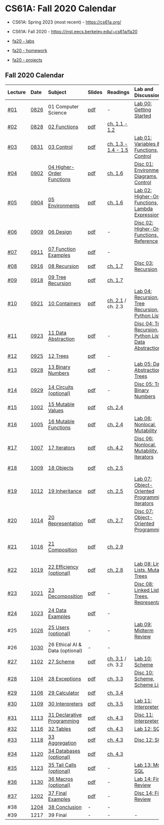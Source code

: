 # CS61A: Fall 2020 Calendar

-    CS61A: Spring 2023 (most recent) - https://cs61a.org/

-    CS61A: Fall 2020 - https://inst.eecs.berkeley.edu/~cs61a/fa20

-   [fa20 - labs](https://s3.console.aws.amazon.com/s3/buckets/ucb-courses?region=us-west-1&prefix=CS61A/fa2020/labs/&showversions=false)

-   [fa20 - homework](https://s3.console.aws.amazon.com/s3/buckets/ucb-courses?region=us-west-1&prefix=CS61A/fa2020/homework/&showversions=false)

-   [fa20 - projects](https://s3.console.aws.amazon.com/s3/buckets/ucb-courses?region=us-west-1&prefix=CS61A/fa2020/projects/&showversions=false)

## Fall 2020 Calendar

| Lecture                                | Date                                                                                        | Subject                                                                        | Slides                                                                          | Readings                                                                                           | Lab and Discussion                                                                                                               | Homework/Projects                                                                                               |
| :------------------------------------  | :------------------------------------------------------------------------------------------ | :----------------------------------------------------------------------- | :------------------------------------------------------------------------------------ | :------------------------------------------------------------------------------------------------- | :------------------------------------------------------------------------------------------------------------------------------- | :-------------------------------------------------------------------------------------------------------------- |
| [#01](../codebase/lecture_code/01.py)  | [0826](https://www.youtube.com/watch?v=CoHCUimLmdM)                                         |  01 Computer Science                                                     | [pdf](https://ucb-courses.s3.us-west-1.amazonaws.com/CS61A/fa2020/slides/01_1pp.pdf)  | -                                                                                                  | [Lab 00: Getting Started](https://inst.eecs.berkeley.edu/~cs61a/fa20/lab/lab00/)                                                 |                                                                                                                 |
| [#02](../codebase/lecture_code/02.py)  | [0828](https://www.youtube.com/watch?v=0kQKzc2yQQs&list=PL6BsET-8jgYUOR-QB-3KBQBgnQMGfGPb4) | [02 Functions](https://www.youtube.com/watch?v=NGlzYXvDk5o)              | [pdf](https://ucb-courses.s3.us-west-1.amazonaws.com/CS61A/fa2020/slides/02_1pp.pdf)  | [ch. 1.1 - 1.2](http://composingprograms.com/pages/11-getting-started.html)                        |                                                                                                                                  | [HW 01: Variables & Functions, Control](https://inst.eecs.berkeley.edu/~cs61a/fa20/hw/hw01/)                    |
| [#03](../codebase/lecture_code/03.py)  | [0831](https://www.youtube.com/watch?v=T_nf9Uxai8w&list=PL6BsET-8jgYXytPK09lJ5y9iUqZ445lCX) | [03 Control](https://www.youtube.com/watch?v=8sZN8QcbdVI)                | [pdf](https://ucb-courses.s3.us-west-1.amazonaws.com/CS61A/fa2020/slides/03_1pp.pdf)  | [ch. 1.3 - 1.4 - 1.5 ](http://composingprograms.com/pages/13-defining-new-functions.html)          | [Lab 01: Variables & Functions, Control](https://inst.eecs.berkeley.edu/~cs61a/fa20/lab/lab01/)                                  |                                                                                                                 |
| [#04](../codebase/lecture_code/04.py)  | [0902](https://www.youtube.com/watch?v=SsznmbwosLQ&list=PL6BsET-8jgYXeefqDPnwLJ03jyw5-KKTT) | [04 Higher-Order Functions](https://www.youtube.com/watch?v=ad5min4UhGM) | [pdf](https://ucb-courses.s3.us-west-1.amazonaws.com/CS61A/fa2020/slides/04_1pp.pdf)  | [ch. 1.6](http://composingprograms.com/pages/16-higher-order-functions.html)                       | [Disc 01: Environment Diagrams, Control](https://ucb-course.s3.us-west-1.amazonaws.com/CS61A/discuz/disc01.pdf)                  | [Hog](https://inst.eecs.berkeley.edu/~cs61a/fa20/proj/hog/)                                                     |
| [#05](../codebase/lecture_code/05.py)  | [0904](https://www.youtube.com/watch?v=iC6bdDVxeds&list=PL6BsET-8jgYXhzd5ou1faNsWVoWBRUY8q) | [05 Environments](https://www.youtube.com/watch?v=IL6ojXo7naI)           | [pdf](https://ucb-courses.s3.us-west-1.amazonaws.com/CS61A/fa2020/slides/05_1pp.pdf)  | [ch. 1.6](http://composingprograms.com/pages/16-higher-order-functions.html)                       | [Lab 02: Higher-Order Functions, Lambda Expressions](https://inst.eecs.berkeley.edu/~cs61a/fa20/lab/lab02/)                      |                                                                                                                 |
| [#06](../codebase/lecture_code/06.py)  | [0909](https://www.youtube.com/watch?v=ft75AwYic-w&list=PL6BsET-8jgYUC2Gl9J9Jo_JNLXWl7RcSs) | [06 Design](https://www.youtube.com/watch?v=PuCn1oP2HmQ)                 | [pdf](https://ucb-courses.s3.us-west-1.amazonaws.com/CS61A/fa2020/slides/06_1pp.pdf)  | -                                                                                                  | [Disc 02: Higher-Order Functions, Self Reference](https://ucb-course.s3.us-west-1.amazonaws.com/CS61A/discuz/disc02.pdf)         |                                                                                                                 |
| [#07](../codebase/lecture_code/07.py)  | [0911](https://www.youtube.com/watch?v=lo4Xew_uyKQ&list=PL6BsET-8jgYXooA06k6_KVoKq3s5Bh23p) | [07 Function Examples](https://www.youtube.com/watch?v=EekjzJCos1U)      | [pdf](https://ucb-courses.s3.us-west-1.amazonaws.com/CS61A/fa2020/slides/07_1pp.pdf)  | -                                                                                                  |                                                                                                                                  |                                                                                                                 |
| [#08](../codebase/lecture_code/08.py)  | [0916](https://www.youtube.com/watch?v=Om_uZXRgOak&list=PL6BsET-8jgYVWfjkAMzMdoEy_j47rfrVd) | [08 Recursion](https://www.youtube.com/watch?v=9Gh2-siy-iU)              | [pdf](https://ucb-courses.s3.us-west-1.amazonaws.com/CS61A/fa2020/slides/08_1pp.pdf)  | [ch. 1.7](http://composingprograms.com/pages/17-recursive-functions.html)                          | [Disc 03: Recursion](https://ucb-course.s3.us-west-1.amazonaws.com/CS61A/discuz/disc03.pdf)                                      | [Hog Contest](https://inst.eecs.berkeley.edu/~cs61a/fa20/proj/hog_contest/)                                     |
| [#09](../codebase/lecture_code/09.py)  | [0918](https://www.youtube.com/watch?v=VRFqir6dTrg&list=PL6BsET-8jgYU1eWkdF45L1Pce1d4DxJcR) | [09 Tree Recursion](https://www.youtube.com/watch?v=WY6ExkOu_uI)         | [pdf](https://ucb-courses.s3.us-west-1.amazonaws.com/CS61A/fa2020/slides/09_1pp.pdf)  | [ch. 1.7](http://composingprograms.com/pages/17-recursive-functions.html)                          |                                                                                                                                  | [HW 02: Recursion](https://inst.eecs.berkeley.edu/~cs61a/fa20/hw/hw02/)                                         |
| [#10](../codebase/lecture_code/10.py)  | [0921](https://www.youtube.com/watch?v=gXw6_D_B7xQ&list=PL6BsET-8jgYUaHO4eXAJD2v53HYAdFNk-) | [10 Containers](https://www.youtube.com/watch?v=DB3VIJP3_3k)             | [pdf](https://ucb-courses.s3.us-west-1.amazonaws.com/CS61A/fa2020/slides/10_1pp.pdf)  | [ch. 2.1](http://composingprograms.com/pages/21-introduction.html) / ch. 2.3                       | [Lab 04: Recursion, Tree Recursion, Python Lists](https://inst.eecs.berkeley.edu/~cs61a/fa20/lab/lab04/)                         |                                                                                                                 |
| [#11](../codebase/lecture_code/11.py)  | [0923](https://www.youtube.com/watch?v=DarG5Ff9d0k&list=PL6BsET-8jgYUYq2VR6hWSGLw2RvCWwPiD) | [11 Data Abstraction](https://www.youtube.com/watch?v=uaP-1tvayWI)       | [pdf](https://ucb-courses.s3.us-west-1.amazonaws.com/CS61A/fa2020/slides/11_1pp.pdf)  | -                                                                                                  | [Disc 04: Tree Recursion, Python Lists, Data Abstraction](https://ucb-course.s3.us-west-1.amazonaws.com/CS61A/discuz/disc04.pdf) | [Cats](https://inst.eecs.berkeley.edu/~cs61a/fa20/proj/cats/)                                                   |
| [#12](../codebase/lecture_code/12.py)  | [0925](https://www.youtube.com/watch?v=4QtFOwTIAgI&list=PL6BsET-8jgYWjZJMtCKJCdEBGUg2wZEgd) | [12 Trees](https://www.youtube.com/watch?v=WwHQS2_VH2Y)                  | [pdf](https://ucb-courses.s3.us-west-1.amazonaws.com/CS61A/fa2020/slides/12_1pp.pdf)  | -                                                                                                  |                                                                                                                                  |                                                                                                                 |
| [#13](../codebase/lecture_code/13.py)  | [0928](https://www.youtube.com/watch?v=-1aQWQq1Eeg&list=PL6BsET-8jgYWmz2mUj8-p2kMnWZccTHcA) | [13 Binary Numbers](https://www.youtube.com/watch?v=Qt84LbvdEAc)         | [pdf](https://ucb-courses.s3.us-west-1.amazonaws.com/CS61A/fa2020/slides/13_1pp.pdf)  | -                                                                                                  | [Lab 05: Data Abstraction, Trees](https://inst.eecs.berkeley.edu/~cs61a/fa20/lab/lab05/)                                         |                                                                                                                 |
| [#14](../codebase/lecture_code/14.py)  | [0929](https://www.youtube.com/watch?v=6g5aGILDH1k&list=PL6BsET-8jgYVYo5aO-aILl_unTQIPg0fn) | [14 Circuits (optional)](https://www.youtube.com/watch?v=O9HQA0P5M30)    | [pdf](https://ucb-courses.s3.us-west-1.amazonaws.com/CS61A/fa2020/slides/14_1pp.pdf)  | -                                                                                                  | [Disc 05: Trees, Binary Numbers](https://ucb-course.s3.us-west-1.amazonaws.com/CS61A/discuz/disc05.pdf)                          |                                                                                                                 |
| [#15](../codebase/lecture_code/15.py)  | [1002](https://www.youtube.com/watch?v=3tNpezAAgx0&list=PL6BsET-8jgYVDEchBIdQeqrUhlN2MZE6F) | [15 Mutable Values](https://www.youtube.com/watch?v=ts2kCZGAcoI)         | [pdf](https://ucb-courses.s3.us-west-1.amazonaws.com/CS61A/fa2020/slides/15_1pp.pdf)  | [ch. 2.4](http://composingprograms.com/pages/24-mutable-data.html)                                 |                                                                                                                                  | [HW 03: Trees, Data Abstraction](https://inst.eecs.berkeley.edu/~cs61a/fa20/hw/hw03/)                           |
| [#16](../codebase/lecture_code/16.py)  | [1005](https://www.youtube.com/watch?v=F8Y5gtypDLI&list=PL6BsET-8jgYV8OB50APxdaDQgfhVC8rWi) | [16 Mutable Functions](https://www.youtube.com/watch?v=pk_JYP44Ymg)      | [pdf](https://ucb-courses.s3.us-west-1.amazonaws.com/CS61A/fa2020/slides/16_1pp.pdf)  | [ch. 2.4](http://composingprograms.com/pages/24-mutable-data.html)                                 | [Lab 06: Nonlocal, Mutability](https://inst.eecs.berkeley.edu/~cs61a/fa20/lab/lab06/)                                            |                                                                                                                 |
| [#17](../codebase/lecture_code/17.py)  | [1007](https://www.youtube.com/watch?v=6eAdfOiLDPo&list=PL6BsET-8jgYXMKOdcoi0Hy_Gn4fuY_XzL) | [17 Iterators](https://www.youtube.com/watch?v=80JznV82Fbg)              | [pdf](https://ucb-courses.s3.us-west-1.amazonaws.com/CS61A/fa2020/slides/17_1pp.pdf)  | [ch. 4.2](http://composingprograms.com/pages/42-implicit-sequences.html)                           | [Disc 06: Nonlocal, Mutability, Iterators](https://ucb-course.s3.us-west-1.amazonaws.com/CS61A/discuz/disc06.pdf)                |                                                                                                                 |
| [#18](../codebase/lecture_code/18.py)  | [1009](https://www.youtube.com/watch?v=C0PdvCpKW4Q&list=PL6BsET-8jgYXDUFNGMSL2MFPpjJfpmvWJ) | [18 Objects](https://www.youtube.com/watch?v=ggcP16vtq4g)                | [pdf](https://ucb-courses.s3.us-west-1.amazonaws.com/CS61A/fa2020/slides/18_1pp.pdf)  | [ch. 2.5](http://composingprograms.com/pages/25-object-oriented-programming.html)                  |                                                                                                                                  | [HW 04: Nonlocal, Iterators](https://inst.eecs.berkeley.edu/~cs61a/fa20/hw/hw04/)                               |
| [#19](../codebase/lecture_code/19.py)  | [1012](https://www.youtube.com/watch?v=m9wC1N9PtSw&list=PL6BsET-8jgYXpV7vl4Pvo25wh0FKRlecx) | [19 Inheritance](https://www.youtube.com/watch?v=xNeItvhnGag)            | [pdf](https://ucb-courses.s3.us-west-1.amazonaws.com/CS61A/fa2020/slides/19_1pp.pdf)  | [ch. 2.5](http://composingprograms.com/pages/25-object-oriented-programming.html)                  | [Lab 07: Object-Oriented Programming, Iterators](https://inst.eecs.berkeley.edu/~cs61a/fa20/lab/lab07/)                          | [Ants](https://inst.eecs.berkeley.edu/~cs61a/fa20/proj/ants/)                                                   |
| [#20](../codebase/lecture_code/20.py)  | [1014](https://www.youtube.com/watch?v=c8Zd44ongJs&list=PL6BsET-8jgYVDQ8Hwjl2jnxhOiLB7434j) | [20 Representation](https://www.youtube.com/watch?v=A_ZqNDuDW2A)         | [pdf](https://ucb-courses.s3.us-west-1.amazonaws.com/CS61A/fa2020/slides/20_1pp.pdf)  | [ch. 2.7](http://composingprograms.com/pages/27-object-abstraction.html)                           | [Disc 07: Object-Oriented Programming](https://ucb-course.s3.us-west-1.amazonaws.com/CS61A/discuz/disc07.pdf)                    |                                                                                                                 |
| [#21](../codebase/lecture_code/21.py)  | [1016](https://www.youtube.com/watch?v=aotr6wIGMig&list=PL6BsET-8jgYWRdk5tJgOMfZZ-gyt5FaBn) | [21 Composition](https://www.youtube.com/watch?v=X6pi6EOBEis)            | [pdf](https://ucb-courses.s3.us-west-1.amazonaws.com/CS61A/fa2020/slides/21_1pp.pdf)  | [ch. 2.9](http://composingprograms.com/pages/29-recursive-objects.html)                            |                                                                                                                                  | [HW 05: Object-Oriented Programming, Linked Lists, Trees](https://inst.eecs.berkeley.edu/~cs61a/fa20/hw/hw05/)  |
| [#22](../codebase/lecture_code/22.py)  | [1019](https://www.youtube.com/watch?v=r8bqt-LbFmY&list=PL6BsET-8jgYXfOhsm5yEaOlblrdUVWyiY) | [22 Efficiency (optional)](https://www.youtube.com/watch?v=D01cSWI3w7s)  | [pdf](https://ucb-courses.s3.us-west-1.amazonaws.com/CS61A/fa2020/slides/22_1pp.pdf)  | [ch. 2.8](http://composingprograms.com/pages/28-efficiency.html)                                   | [Lab 08: Linked Lists, Mutable Trees](https://inst.eecs.berkeley.edu/~cs61a/fa20/lab/lab08/)                                     |                                                                                                                 |
| [#23](../codebase/lecture_code/23.py)  | [1021](https://www.youtube.com/watch?v=Pbatc0UscW8&list=PL6BsET-8jgYWvbLg2W4r5nxefwdt2aZxW) | [23 Decomposition](https://www.youtube.com/watch?v=DgXwpXaSM84)          | [pdf](https://ucb-courses.s3.us-west-1.amazonaws.com/CS61A/fa2020/slides/23_1pp.pdf)  | -                                                                                                  | [Disc 08: Linked Lists, Trees, Representation](https://ucb-course.s3.us-west-1.amazonaws.com/CS61A/discuz/disc08.pdf)            |                                                                                                                 |
| [#24](../codebase/lecture_code/24.py)  | [1023](https://www.youtube.com/watch?v=IeOt2mUiZP0&list=PL6BsET-8jgYX5-eqhGfbJcUwfjfU9HwT4) | [24 Data Examples](https://www.youtube.com/watch?v=zLypuhjVk4I)          | [pdf](https://ucb-courses.s3.us-west-1.amazonaws.com/CS61A/fa2020/slides/24_1pp.pdf)  | -                                                                                                  |                                                                                                                                  |                                                                                                                 |
| #25                                    | [1026](https://www.youtube.com/watch?v=MtuJxp56a5I&list=PL6BsET-8jgYW40ykgdvRbzFuNHyK7a_G2) | [25 Users (optional)](https://www.youtube.com/watch?v=T8e9V3xIcPw)       |  -                                                                            | -                                                                                                  | [Lab 09: Midterm Review](https://inst.eecs.berkeley.edu/~cs61a/fa20/lab/lab09/)                                                  |                                                                                                                 |
| #26                                    | [1030](https://www.youtube.com/watch?v=6F04tADaeMs&list=PL6BsET-8jgYV2CEjAGz5Fbu68cmMxWDqb) | 26 Ethical AI & Data (optional)                                          |  -                                                                            | -                                                                                                  |                                                                                                                                  |                                                                                                                 |
| [#27](../codebase/lecture_code/27.py)  | [1102](https://www.youtube.com/watch?v=A7Wn9t1n7Ac&list=PL6BsET-8jgYVCGgD66S_hhxI-Ttvin_Cw) | [27 Scheme](https://www.youtube.com/watch?v=DxabRd8wwik)                 | [pdf](https://ucb-courses.s3.us-west-1.amazonaws.com/CS61A/fa2020/slides/27_1pp.pdf)  | [ch. 3.1](http://composingprograms.com/pages/31-introduction.html) / ch. 3.2                       | [Lab 10: Scheme](https://inst.eecs.berkeley.edu/~cs61a/fa20/lab/lab10/)                                                          | [HW 06: Scheme](https://inst.eecs.berkeley.edu/~cs61a/fa20/hw/hw06/)                                            |
| [#28](../codebase/lecture_code/28.py)  | [1104](https://www.youtube.com/watch?v=upKXumZeFbk&list=PL6BsET-8jgYVfK7jntOqIujqC5ybpRgaR) | [28 Exceptions](https://www.youtube.com/watch?v=qOJm2UDhwDI)             | [pdf](https://ucb-courses.s3.us-west-1.amazonaws.com/CS61A/fa2020/slides/28_1pp.pdf)  | [ch. 3.3](http://composingprograms.com/pages/33-exceptions.html)                                   | [Disc 10: Scheme, Scheme Lists](https://ucb-course.s3.us-west-1.amazonaws.com/CS61A/discuz/disc10.pdf)                           | [HW 07: Scheme Lists](https://inst.eecs.berkeley.edu/~cs61a/fa20/hw/hw07/)                                      |
| [#29](../codebase/lecture_code/29.py)  | [1106](https://www.youtube.com/watch?v=930hFYO2nvU&list=PL6BsET-8jgYVJS4HxXjMZDzJyzn4Mujjl) | [29 Calculator](https://www.youtube.com/watch?v=b8Yj9dee5Pk)             | [pdf](https://ucb-courses.s3.us-west-1.amazonaws.com/CS61A/fa2020/slides/29_1pp.pdf)  | [ch. 3.4](http://composingprograms.com/pages/34-interpreters-for-languages-with-combination.html)  |                                                                                                                                  | [Scheme](https://inst.eecs.berkeley.edu/~cs61a/fa20/proj/scheme/)                                               |
| [#30](../codebase/lecture_code/30.py)  | [1109](https://www.youtube.com/watch?v=iLprw73OXzI&list=PL6BsET-8jgYXqdqkfT6lcSuek6H4FB31V) | [30 Interpreters](https://www.youtube.com/watch?v=EQLXnDm7Sqk)           | [pdf](https://ucb-courses.s3.us-west-1.amazonaws.com/CS61A/fa2020/slides/30_1pp.pdf)  | [ch. 3.5](http://composingprograms.com/pages/35-interpreters-for-languages-with-abstraction.html)  | [Lab 11: Interpreters ](https://inst.eecs.berkeley.edu/~cs61a/fa20/lab/lab11/)                                                   | [Scheme Challenge Version](https://inst.eecs.berkeley.edu/~cs61a/fa20/proj/scheme_stubbed/)                     |
| [#31](../codebase/lecture_code/31.py)  | [1113](https://www.youtube.com/watch?v=1Jwijc4NWPk&list=PL6BsET-8jgYV1go5VltBq7T33P88UT34w) | [31 Declarative Programming](https://www.youtube.com/watch?v=XaadlwEWWKk)| [pdf](https://ucb-courses.s3.us-west-1.amazonaws.com/CS61A/fa2020/slides/31_1pp.pdf)  | [ch. 4.3](http://composingprograms.com/pages/43-declarative-programming.html)                      | [Disc 11: Interpreters](https://ucb-course.s3.us-west-1.amazonaws.com/CS61A/discuz/disc11.pdf)                                   | [HW 08: Scheme](https://inst.eecs.berkeley.edu/~cs61a/fa20/hw/hw08/)                                            |
| [#32](../codebase/lecture_code/32.py)  | [1116](https://www.youtube.com/watch?v=Cge92j6rZ8c&list=PL6BsET-8jgYVkS87uJih8HDUO0Rfp4GxE) | [32 Tables](https://www.youtube.com/watch?v=8HX5rVJEaRA)                 | [pdf](https://ucb-courses.s3.us-west-1.amazonaws.com/CS61A/fa2020/slides/32_1pp.pdf)  | [ch. 4.3](http://composingprograms.com/pages/43-declarative-programming.html)                      | [Lab 12: SQL](https://inst.eecs.berkeley.edu/~cs61a/fa20/lab/lab12/)                                                             | [Scheme Contest](https://inst.eecs.berkeley.edu/~cs61a/fa20/proj/scheme_contest/)                               |
| [#33](../codebase/lecture_code/33.py)  | [1118](https://www.youtube.com/watch?v=f5NcrC6QYRg&list=PL6BsET-8jgYUew3n1qExtkMa6TOO9jnyU) | [33 Aggregation](https://www.youtube.com/watch?v=nzo3kexhz7U)            | [pdf](https://ucb-courses.s3.us-west-1.amazonaws.com/CS61A/fa2020/slides/33_1pp.pdf)  | [ch. 4.3](http://composingprograms.com/pages/43-declarative-programming.html)                      | [Disc 12: SQL](https://ucb-course.s3.us-west-1.amazonaws.com/CS61A/discuz/disc12.pdf)                                            |                                                                                                                 |
| [#34](../codebase/lecture_code/34.py)  | [1120](https://www.youtube.com/watch?v=76-8x5qPOiw&list=PL6BsET-8jgYVLL9WmC2yD9vE2NOLE4lNL) | [34 Databases (optional)](https://www.youtube.com/watch?v=OTpCw5zo344)   | [pdf](https://ucb-courses.s3.us-west-1.amazonaws.com/CS61A/fa2020/slides/34_1pp.pdf)  | [ch. 4.3](http://composingprograms.com/pages/43-declarative-programming.html)                      |                                                                                                                                  | [HW 09: SQL](https://inst.eecs.berkeley.edu/~cs61a/fa20/hw/hw09/)                                               |
| [#35](../codebase/lecture_code/35.py)  | [1123](https://www.youtube.com/watch?v=X6MEo3YY33E&list=PL6BsET-8jgYXdYh7kYQ-4HkO_EF_BItoz) | [35 Tail Calls (optional)](https://www.youtube.com/watch?v=iafrf4jIYng)  | [pdf](https://ucb-courses.s3.us-west-1.amazonaws.com/CS61A/fa2020/slides/35_1pp.pdf)  | -                                                                                                  | [Lab 13: More SQL](https://inst.eecs.berkeley.edu/~cs61a/fa20/lab/lab13/)                                                        |                                                                                                                 |
| [#36](../codebase/lecture_code/36.py)  | [1130](https://www.youtube.com/watch?v=SKWifj-CAI4&list=PL6BsET-8jgYVWv0buvricvbgwSZOlDUCl) | [36 Macros (optional)](https://www.youtube.com/watch?v=jcXNXcmDbFc)      | [pdf](https://ucb-courses.s3.us-west-1.amazonaws.com/CS61A/fa2020/slides/36_1pp.pdf)  | -                                                                                                  | [Lab 14: Final Review](https://inst.eecs.berkeley.edu/~cs61a/fa20/lab/lab14/)                                                    |                                                                                                                 |
| [#37](../codebase/lecture_code/37.py)  | [1202](https://www.youtube.com/watch?v=t2Xt1Qs1ka8&list=PL6BsET-8jgYVQm4_mxRk5m1stI2awF6GR) | [37 Final Examples](https://www.youtube.com/watch?v=Z96gJyNMvhc)         | [pdf](https://ucb-courses.s3.us-west-1.amazonaws.com/CS61A/fa2020/slides/37_1pp.pdf)  | -                                                                                                  | [Disc 14: Final Review](https://ucb-course.s3.us-west-1.amazonaws.com/CS61A/discuz/disc14.pdf)                                   |                                                                                                                 |
| #38                                    | [1204](https://www.youtube.com/watch?v=jbf1B5ZDQr8&list=PL6BsET-8jgYWp6bKvmxdZhV1Z8eif6in6) | [38 Conclusion](https://www.youtube.com/watch?v=HH8J4FGM0Mk)             | -                                                                                     | -                                                                                                  |                                                                                                                                  | [HW 10: Finale  ](https://inst.eecs.berkeley.edu/~cs61a/fa20/proj/scheme_gallery/)                              |
| #39                                    | 1217 | 39 Final                                                                             | -                                                                        | -                                                                                     | -                                                                                                  | [Scheme Gallery](https://inst.eecs.berkeley.edu/~cs61a/fa20/proj/scheme_gallery/)                                                |                                                                                                                 |